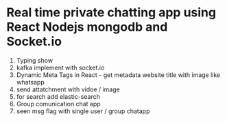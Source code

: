 # Real time private chatting app using React Nodejs mongodb and Socket.io


1. Typing show
2. kafka implement with socket.io
3. Dynamic Meta Tags in React - get metadata website title with image like whatsapp
4. send attatchment with vidoe / image
5. for search add elastic-search 
6. Group comunication chat app
7. seen msg flag with single user / group chatapp
